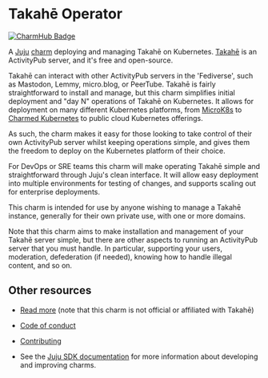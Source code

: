 <!--
Avoid using this README file for information that is maintained or published elsewhere, e.g.:

* metadata.yaml > published on Charmhub
* documentation > published on (or linked to from) Charmhub
* detailed contribution guide > documentation or CONTRIBUTING.md

Use links instead.
-->

# Takahē Operator

[![CharmHub Badge](https://charmhub.io/takahe-k8s/badge.svg)](https://charmhub.io/takahe-k8s)

A [Juju](https://juju.is/) [charm](https://juju.is/docs/olm/charmed-operators) deploying and managing Takahē on Kubernetes. [Takahē](https://jointakahe.org) is an ActivityPub server, and it's free and open-source.

Takahē can interact with other ActivityPub servers in the 'Fediverse', such as Mastodon,
Lemmy, micro.blog, or PeerTube. Takahē is fairly straightforward to install and manage,
but this charm simplifies initial deployment and "day N" operations of Takahē on Kubernetes.
It allows for deployment on many different Kubernetes platforms, from
[MicroK8s](https://microk8s.io/) to [Charmed Kubernetes](https://ubuntu.com/kubernetes)
to public cloud Kubernetes offerings.

As such, the charm makes it easy for those looking to take control of their own ActivityPub server
whilst keeping operations simple, and gives them the freedom to deploy on the Kubernetes platform
of their choice.

For DevOps or SRE teams this charm will make operating Takahē simple and straightforward through
Juju's clean interface. It will allow easy deployment into multiple environments for testing of
changes, and supports scaling out for enterprise deployments.

This charm is intended for use by anyone wishing to manage a Takahē instance, generally
for their own private use, with one or more domains.

Note that this charm aims to make installation and management of your Takahē server simple,
but there are other aspects to running an ActivityPub server that you must handle. In
particular, supporting your users, moderation, defederation (if needed), knowing how to
handle illegal content, and so on.

## Other resources

<!-- If your charm is documented somewhere else other than Charmhub, provide a link separately. -->

- [Read more](https://jointakahe.org) (note that this charm is not official or affiliated with Takahē)

- [Code of conduct](https://ubuntu.com/community/code-of-conduct)

- [Contributing](CONTRIBUTING.md)

- See the [Juju SDK documentation](https://juju.is/docs/sdk) for more information about developing and improving charms.
